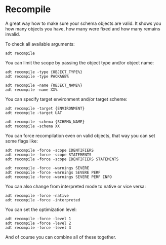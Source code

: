 # Recompile

A great way how to make sure your schema objects are valid.
It shows you how many objects you have, how many were fixed and how many remains invalid.

To check all available arguments:

```
adt recompile
```

You can limit the scope by passing the object type and/or object name:

```
adt recompile -type {OBJECT_TYPE%}
adt recompile -type PACKAGE%
```
```
adt recompile -name {OBJECT_NAME%}
adt recompile -name XX%
```

You can specify target environment and/or target scheme:

```
adt recompile -target {ENVIRONMENT}
adt recompile -target UAT
```
```
adt recompile -schema {SCHEMA_NAME}
adt recompile -schema XX
```

You can force recompilation even on valid objects, that way you can set some flags like:

```
adt recompile -force -scope IDENTIFIERS
adt recompile -force -scope STATEMENTS
adt recompile -force -scope IDENTIFIERS STATEMENTS
```
```
adt recompile -force -warnings SEVERE
adt recompile -force -warnings SEVERE PERF
adt recompile -force -warnings SEVERE PERF INFO
```

You can also change from interpreted mode to native or vice versa:

```
adt recompile -force -native
adt recompile -force -interpreted
```

You can set the optimization level:

```
adt recompile -force -level 1
adt recompile -force -level 2
adt recompile -force -level 3
```

And of course you can combine all of these together.
